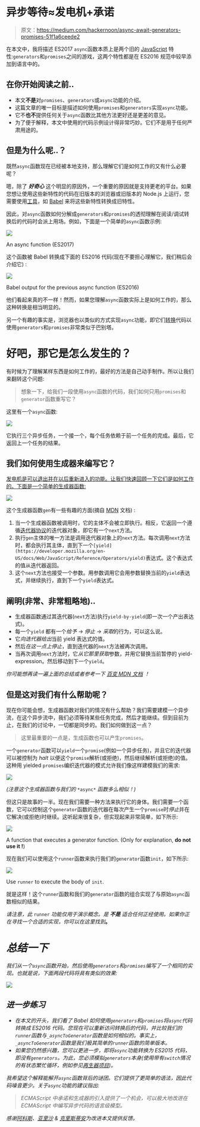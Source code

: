 # 异步等待≈发电机+承诺

> 原文：<https://medium.com/hackernoon/async-await-generators-promises-51f1a6ceede2>

在本文中，我将描述 ES2017 `async`函数本质上是两个旧的 [JavaScript](https://hackernoon.com/tagged/javascript) 特性:`generators`和`promises`之间的游戏，这两个特性都是在 ES2016 规范中较早添加到语言中的。

## 在你开始阅读之前..

*   本文**不是**对`promises`、`generators`或`async`功能的介绍。
*   这篇文章的唯一目标是描述如何使用`promises`和`generators`实现`async`功能。
*   它不**也不**提供任何关于`async`函数比其他方法更好还是更差的意见。
*   为了便于解释，本文中使用的代码示例设计得非常巧妙。它们不是用于任何严肃用途的。

## 但是为什么呢..？

既然`async`函数现在已经被本地支持，那么理解它们是如何工作的又有什么必要呢？

嗯，除了 ***好奇心*** 这个明显的原因外，一个重要的原因就是支持更老的平台。如果您想让使用这些新特性的代码在旧版本的浏览器或旧版本的 Node.js 上运行，您需要使用[工具](https://hackernoon.com/tagged/tools)，如 [Babel](https://babeljs.io/) 来将这些新特性转换成旧特性。

因此，对`async`函数如何分解成`generators`和`promises`的透彻理解在阅读/调试转换后的代码时会派上用场。例如，下面是一个简单的`async`函数示例:

![](img/a0d361d44b074b905afad367f1e9d21b.png)

An async function (ES2017)

这个函数被 Babel 转换成下面的 ES2016 代码(现在不要担心理解它，我们稍后会介绍它) :

![](img/92c5a9706d78f518eb39e041027a55c1.png)

Babel output for the previous async function (ES2016)

他们看起来真的不一样！然而，如果您理解`async`函数实际上是如何工作的，那么这种转换是相当明显的。

另一个有趣的事实是，浏览器也以类似的方式实现`async`功能，即它们[转换](https://www.reddit.com/r/javascript/comments/44b6y9/question_how_are_generators_and_asyncawait/czp1lxr/)代码以使用`generators`和`promises`非常类似于巴别塔。

# 好吧，那它是怎么发生的？

有时候为了理解某样东西是如何工作的，最好的方法是自己动手制作。所以让我们来翻转这个问题:

> 想象一下，给我们一段使用`async`函数的代码，我们如何只用`promises`和`generator`函数重写它？

这里有一个`async`函数:

![](img/7e7d883099fd7952326ecc43da0cb468.png)

它执行三个异步任务，一个接一个，每个任务依赖于前一个任务的完成。最后，它返回上一个任务的结果。

## 我们如何使用生成器来编写它？

[发电机是可以退出并在以后重新进入的功能。让我们快速回顾一下它们是如何工作的。下面是一个简单的生成器函数:](https://developer.mozilla.org/en-US/docs/Web/JavaScript/Reference/Statements/function%2A)

![](img/3ece605249ac366f626213ce4274ede8.png)

这个生成器函数`gen`有一些有趣的方面(摘自 [MDN](https://developer.mozilla.org/en-US/docs/Web/JavaScript/Reference/Statements/function*) 文档) :

1.  当一个生成器函数被调用时，它的主体不会被立即执行。相反，它返回一个遵循[迭代器协议](https://developer.mozilla.org/en-US/docs/Web/JavaScript/Reference/Iteration_protocols#The_iterator_protocol)的迭代器对象，即它有一个`next`方法。
2.  执行`gen`主体的唯一方法是调用迭代器对象上的`next`方法。每次调用`next`方法时，都会执行其主体，直到下一个`[yield](https://developer.mozilla.org/en-US/docs/Web/JavaScript/Reference/Operators/yield)`表达式。这个表达式的值从迭代器返回。
3.  这个`next`方法也接受一个参数。用参数调用它会用参数替换当前的`yield`表达式，并继续执行，直到下一个`yield`表达式。

## 阐明(非常、非常粗略地)..

*   生成器函数通过其迭代器(`next`方法)执行`yield-by-yield`(即一次一个产出表达式)。
*   每一个`yield` 都有一个*给予* → *停止* → *采取*的行为，可以这么说。
*   它*向迭代器给出*当前 yield 表达式的值。
*   然后*在这一点上停止*，直到迭代器的`next`方法被再次调用。
*   当再次调用`next`方法时，它*从它那里获取*参数，并用它替换当前暂停的 yield-expression。然后移动到下一个`yield`。

*你可能想再读一遍上面的总结或者参考一下* [*百变 MDN 文档*](https://developer.mozilla.org/en-US/docs/Web/JavaScript/Reference/Statements/function*) *！*

## 但是这对我们有什么帮助呢？

现在你可能会想，生成器函数对我们的情况有什么帮助？我们需要建模一个异步流，在这个异步流中，我们必须等待某些任务完成，然后才能继续。但到目前为止，在我们的讨论中，一切都是同步的。我们如何做到这一点？

> 这里最重要的一点是，生成函数也可以产生`promises`。

一个`generator`函数可以`yield`一个`promise`(例如一个异步任务)，并且它的迭代器可以被控制为 *halt* 以便这个`promise`解析(或拒绝)，然后继续解析(或拒绝)的值。这种用 yielded `promises`编织迭代器的模式允许我们像这样建模我们的需求:

![](img/82ddfb560de412b07e288129ccbf20f1.png)

*(注意这个生成器函数与我们的* `*async*` *函数多么相似！)*

但这只是故事的一半。现在我们需要一种方法来执行它的身体。我们需要一个函数，它可以控制这个`generator`函数的迭代器在每次产生一个`promise`时*停止*并在它解决(或拒绝)时继续。这听起来很复杂，但实现起来非常简单，如下所示:

![](img/f9ac5f5ef508aba96241c474363fb70a.png)

A function that executes a generator function. (Only for explanation, **do not use it !**)

现在我们可以使用这个`runner`函数来执行我们的`generator`函数`init`，如下所示:

![](img/5e401511f13664f83fc043938365bb51.png)

Use `runner` to execute the body of `init`.

就是这样！这个`runner`函数和我们的`generator`函数的组合实现了与原始`async`函数相似的结果。

*请注意，此* `runner` *功能仅用于演示概念。是* ***不是*** *适合任何正经使用。如果你正在寻找一个合适的实现，你可以在这里找到*[](https://gist.github.com/jakearchibald/31b89cba627924972ad6)**。**

# *总结一下*

*我们从一个`async`函数开始，然后使用`generators`和`promises`编写了一个相同的实现。也就是说，下面两段代码将具有类似的效果:*

*![](img/74235fccca49fd12a31bb5764542382c.png)*

## *进一步练习*

*   *在本文的开头，我们看了 Babel 如何使用`generators`和`promises`将`async`代码转换成 ES2016 代码。您现在可以重新访问转换后的代码，并比较我们的`runner`函数与`_asyncToGenerator`函数是如何相似的。事实上，`_asyncToGenerator`函数是我们极其简单的`runner`函数的简单版本。*
*   *如果您仍然感兴趣，您可以更进一步，即将`async`功能转换为 ES2015 代码，即没有`generators`。为此，您必须模拟`generators`本身(使用带有`switch`情况的有状态繁忙循环，例如参见[再生器项目](http://facebook.github.io/regenerator/))。*

*我希望这个解释能解开`async`函数背后的谜团。它们提供了更简单的语法，因此代码噪音更少。关于`async`功能的建议指出:*

> *ECMAScript 中承诺和生成器的引入提供了一个机会，可以极大地改进在 ECMAScript 中编写异步代码的语言级模型。*

*感谢[阿科斯](https://github.com/kittaakos)、[亚里沙](https://github.com/alisa-lisovskaya) & [克里斯蒂安](https://twitter.com/kristianduske)为改进本文提供反馈。*